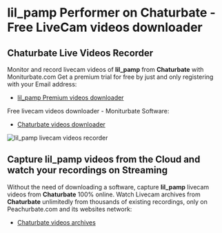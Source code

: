 # lil_pamp Performer on Chaturbate - Free LiveCam videos downloader

## Chaturbate Live Videos Recorder

Monitor and record livecam videos of **lil_pamp** from **Chaturbate** with Moniturbate.com
Get a premium trial for free by just and only registering with your Email address:
* [lil_pamp Premium videos downloader](https://moniturbate.com/request-demo-licence-key.html)

Free livecam videos downloader - Moniturbate Software:
* [Chaturbate videos downloader](https://moniturbate.com/moniturbate-download-software.html)

![lil_pamp livecam videos recorder](https://peachurnet.com/templates/moniturbate-software.png)


## Capture lil_pamp videos from the Cloud and watch your recordings on Streaming

Without the need of downloading a software, capture **lil_pamp** livecam videos from **Chaturbate** 100% online.
Watch Livecam archives from **Chaturbate** unlimitedly from thousands of existing recordings, only on Peachurbate.com and its websites network:
* [Chaturbate videos archives](https://peachurnet.com/)